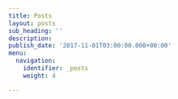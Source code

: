 ```yaml
---
title: Posts
layout: posts
sub_heading: ''
description: 
publish_date: '2017-11-01T03:00:00.000+00:00'
menu:
  navigation:
    identifier: _posts
    weight: 4

---
```

